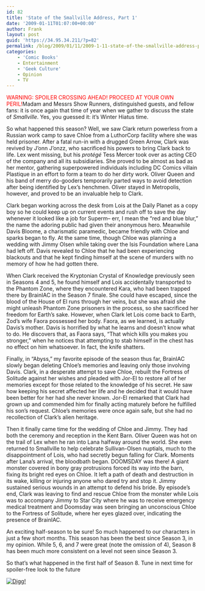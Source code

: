 ```yaml
---
id: 82
title: 'State of the Smallville Address, Part 1'
date: '2009-01-11T01:07:00+00:00'
author: Frank
layout: post
guid: 'https://34.95.34.211/?p=82'
permalink: /blog/2009/01/11/2009-1-11-state-of-the-smallville-address-part-1-html/
categories:
    - 'Comic Books'
    - Entertainment
    - 'Geek Culture'
    - Opinion
    - TV
---
```


<div src="v5"><span style="color: rgb(255, 0, 0);">WARNING: SPOILER CROSSING AHEAD! PROCEED AT YOUR OWN PERIL!</span>Madam and Messrs Show Runners, distinguished guests, and fellow fans: it is once again that time of year when we gather to discuss the state of <span style="font-style: italic;">Smallville</span>. Yes, you guessed it: it’s Winter Hiatus time.

So what happened this season? Well, we saw Clark return powerless from a Russian work camp to save Chloe from a LuthorCorp facility where she was held prisoner. After a fatal run-in with a drugged Green Arrow, Clark was revived by J’onn J’onzz, who sacrificed his powers to bring Clark back to life. Lex went missing, but his *protégé* Tess Mercer took over as acting CEO of the company and all its subsidiaries. She proved to be almost as bad as her mentor, gathering superpowered individuals including DC Comics villain Plastique in an effort to form a team to do her dirty work. Oliver Queen and his band of merry do-gooders temporarily parted ways to avoid detection after being identified by Lex’s henchmen. Oliver stayed in Metropolis, however, and proved to be an invaluable help to Clark.

Clark began working across the desk from Lois at the Daily Planet as a copy boy so he could keep up on current events and rush off to save the day whenever it looked like a job for Superm– err, I mean the “red and blue blur,” the name the adoring public had given their anonymous hero. Meanwhile Davis Bloome, a charismatic paramedic, became friendly with Chloe and sparks began to fly. At the same time, though Chloe was planning a wedding with Jimmy Olsen while taking over the Isis Foundation where Lana had left off. Davis revealed to Chloe that he had been experiencing blackouts and that he kept finding himself at the scene of murders with no memory of how he had gotten there.

When Clark received the Kryptonian Crystal of Knowledge previously seen in Seasons 4 and 5, he found himself and Lois accidentally transported to the Phantom Zone, where they encountered Kara, who had been trapped there by BrainIAC in the Season 7 finale. She could have escaped, since the blood of the House of El runs through her veins, but she was afraid she might unleash Phantom Zone prisoners in the process, so she sacrificed her freedom for Earth’s sake. However, when Clark let Lois come back to Earth, Zod’s wife Faora possessed her body. Faora, as we learned, is actually Davis’s mother. Davis is horrified by what he learns and doesn’t know what to do. He discovers that, as Faora says, “That which kills you makes you stronger,” when he notices that attempting to stab himself in the chest has no effect on him whatsoever. In fact, the knife shatters.

Finally, in “Abyss,” my favorite episode of the season thus far, BrainIAC slowly began deleting Chloe’s memories and leaving only those involving Davis. Clark, in a desperate attempt to save Chloe, rebuilt the Fortress of Solitude against her wishes and pleaded with Jor-El to restore all of her memories except for those related to the knowledge of his secret. He saw how keeping his secret affected her life and he decided that it would have been better for her had she never known. Jor-El remarked that Clark had grown up and commended him for finally acting maturely before he fulfilled his son’s request. Chloe’s memories were once again safe, but she had no recollection of Clark’s alien heritage.

Then it finally came time for the wedding of Chloe and Jimmy. They had both the ceremony and reception in the Kent Barn. Oliver Queen was hot on the trail of Lex when he ran into Lana halfway around the world. She even returned to Smallville to help celebrate Sullivan-Olsen nuptials, much to the disappointment of Lois, who had secretly begun falling for Clark. Moments after Lana’s arrival, the bloodbath began. DOOMSDAY was there! A giant monster covered in bony gray protrusions forced its way into the barn, fixing its bright red eyes on Chloe. It left a path of death and destruction in its wake, killing or injuring anyone who dared try and stop it. Jimmy sustained serious wounds in an attempt to defend his bride. By episode’s end, Clark was leaving to find and rescue Chloe from the monster while Lois was to accompany Jimmy to Star City where he was to receive emergency medical treatment and Doomsday was seen bringing an unconscious Chloe to the Fortress of Solitude, where her eyes glazed over, indicating the presence of BrainIAC.

An exciting half-season to be sure! So much happened to our characters in just a few short months. This season has been the best since Season 3, in my opinion. While 5, 6, and 7 were great (note the omission of 4), Season 8 has been much more consistent on a level not seen since Season 3.

So that’s what happened in the first half of Season 8. Tune in next time for spoiler-free look to the future

[![Digg!](http://digg.com/img/badges/100x20-digg-button.gif)  ](http://digg.com/)

</div>